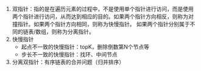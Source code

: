 1. 双指针：指的是在遍历元素的过程中，不是使用单个指针进行访问，而是使用两个指针进行访问，从而达到相应的目的。如果两个指针方向相反，则称为对撞指针。如果两个指针方向相同，则称为快慢指针。
如果两个指针分别属于不同的链表/数组，则称为分离指针。
2. 快慢指针
   * 起点不一致的快慢指针：topK，删除倒数第N个节点等
   * 步长不一致的快慢指针：找环、中间节点
3. 分离双指针：有序链表的合并问题（归并排序）